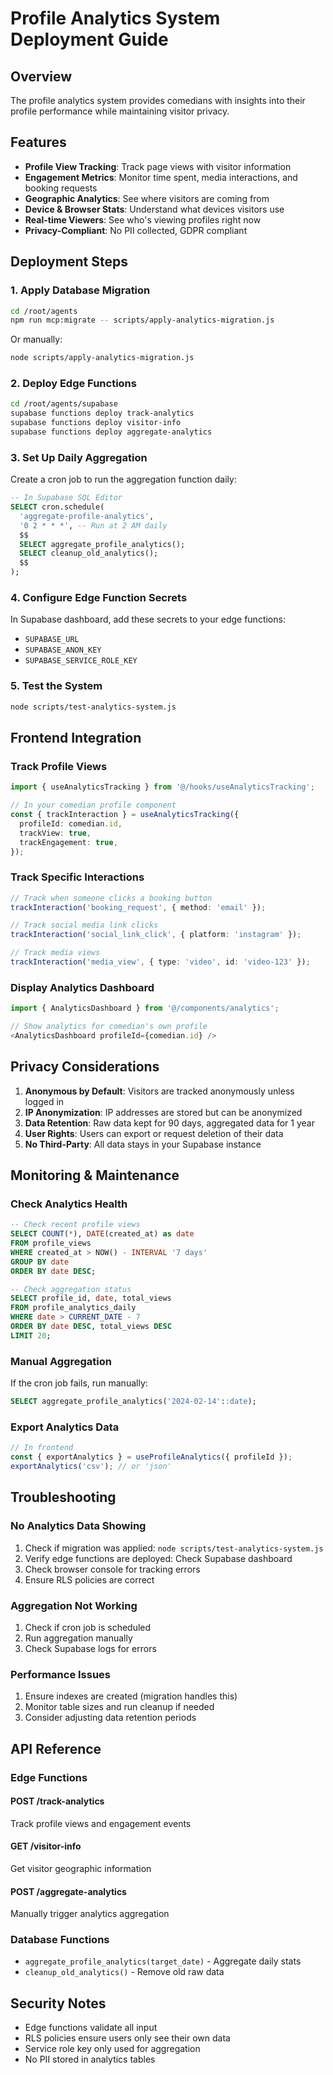 # Profile Analytics System Deployment Guide

## Overview

The profile analytics system provides comedians with insights into their profile performance while maintaining visitor privacy.

## Features

- **Profile View Tracking**: Track page views with visitor information
- **Engagement Metrics**: Monitor time spent, media interactions, and booking requests
- **Geographic Analytics**: See where visitors are coming from
- **Device & Browser Stats**: Understand what devices visitors use
- **Real-time Viewers**: See who's viewing profiles right now
- **Privacy-Compliant**: No PII collected, GDPR compliant

## Deployment Steps

### 1. Apply Database Migration

```bash
cd /root/agents
npm run mcp:migrate -- scripts/apply-analytics-migration.js
```

Or manually:
```bash
node scripts/apply-analytics-migration.js
```

### 2. Deploy Edge Functions

```bash
cd /root/agents/supabase
supabase functions deploy track-analytics
supabase functions deploy visitor-info
supabase functions deploy aggregate-analytics
```

### 3. Set Up Daily Aggregation

Create a cron job to run the aggregation function daily:

```sql
-- In Supabase SQL Editor
SELECT cron.schedule(
  'aggregate-profile-analytics',
  '0 2 * * *', -- Run at 2 AM daily
  $$
  SELECT aggregate_profile_analytics();
  SELECT cleanup_old_analytics();
  $$
);
```

### 4. Configure Edge Function Secrets

In Supabase dashboard, add these secrets to your edge functions:
- `SUPABASE_URL`
- `SUPABASE_ANON_KEY`
- `SUPABASE_SERVICE_ROLE_KEY`

### 5. Test the System

```bash
node scripts/test-analytics-system.js
```

## Frontend Integration

### Track Profile Views

```typescript
import { useAnalyticsTracking } from '@/hooks/useAnalyticsTracking';

// In your comedian profile component
const { trackInteraction } = useAnalyticsTracking({
  profileId: comedian.id,
  trackView: true,
  trackEngagement: true,
});
```

### Track Specific Interactions

```typescript
// Track when someone clicks a booking button
trackInteraction('booking_request', { method: 'email' });

// Track social media link clicks
trackInteraction('social_link_click', { platform: 'instagram' });

// Track media views
trackInteraction('media_view', { type: 'video', id: 'video-123' });
```

### Display Analytics Dashboard

```typescript
import { AnalyticsDashboard } from '@/components/analytics';

// Show analytics for comedian's own profile
<AnalyticsDashboard profileId={comedian.id} />
```

## Privacy Considerations

1. **Anonymous by Default**: Visitors are tracked anonymously unless logged in
2. **IP Anonymization**: IP addresses are stored but can be anonymized
3. **Data Retention**: Raw data kept for 90 days, aggregated data for 1 year
4. **User Rights**: Users can export or request deletion of their data
5. **No Third-Party**: All data stays in your Supabase instance

## Monitoring & Maintenance

### Check Analytics Health

```sql
-- Check recent profile views
SELECT COUNT(*), DATE(created_at) as date
FROM profile_views
WHERE created_at > NOW() - INTERVAL '7 days'
GROUP BY date
ORDER BY date DESC;

-- Check aggregation status
SELECT profile_id, date, total_views
FROM profile_analytics_daily
WHERE date > CURRENT_DATE - 7
ORDER BY date DESC, total_views DESC
LIMIT 20;
```

### Manual Aggregation

If the cron job fails, run manually:

```sql
SELECT aggregate_profile_analytics('2024-02-14'::date);
```

### Export Analytics Data

```typescript
// In frontend
const { exportAnalytics } = useProfileAnalytics({ profileId });
exportAnalytics('csv'); // or 'json'
```

## Troubleshooting

### No Analytics Data Showing

1. Check if migration was applied: `node scripts/test-analytics-system.js`
2. Verify edge functions are deployed: Check Supabase dashboard
3. Check browser console for tracking errors
4. Ensure RLS policies are correct

### Aggregation Not Working

1. Check if cron job is scheduled
2. Run aggregation manually
3. Check Supabase logs for errors

### Performance Issues

1. Ensure indexes are created (migration handles this)
2. Monitor table sizes and run cleanup if needed
3. Consider adjusting data retention periods

## API Reference

### Edge Functions

#### POST /track-analytics
Track profile views and engagement events

#### GET /visitor-info
Get visitor geographic information

#### POST /aggregate-analytics
Manually trigger analytics aggregation

### Database Functions

- `aggregate_profile_analytics(target_date)` - Aggregate daily stats
- `cleanup_old_analytics()` - Remove old raw data

## Security Notes

- Edge functions validate all input
- RLS policies ensure users only see their own data
- Service role key only used for aggregation
- No PII stored in analytics tables